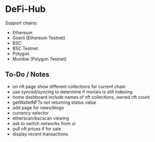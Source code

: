 # DeFi-Hub

Support chains:

- Ethereum
- Goerli (Ethereum Testnet)
- BSC
- BSC Testnet
- Polygon
- Mumbai (Polygon Testnet)

## To-Do / Notes

- on nft page show different collections for current chain 
- use synced/syncing to determine if morlais is still indexing 
- home dashboard include names of nft collections, owned nft count
- getWalletNFTs not returning status value
- add page for news/blogs
- currency selector
- etherscan/bscscan viewing
- ask to switch networks from ui
- pull nft prices if for sale
- display recent transactions
